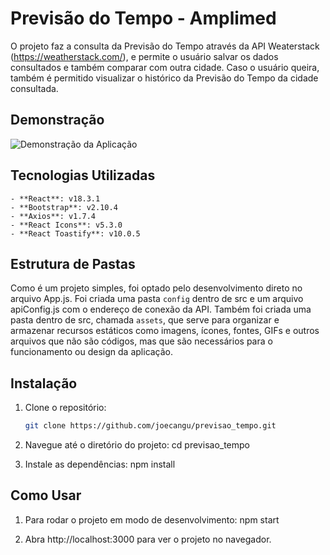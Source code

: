 # Previsão do Tempo - Amplimed

O projeto faz a consulta da Previsão do Tempo através da API Weaterstack (https://weatherstack.com/), e permite o usuário salvar os dados consultados e também comparar com outra cidade.
Caso o usuário queira, também é permitido visualizar o histórico da Previsão do Tempo da cidade consultada.

## Demonstração

![Demonstração da Aplicação](src/assets/images/Previsão-do-Tempo-Tutorial.gif)

## Tecnologias Utilizadas
    - **React**: v18.3.1
    - **Bootstrap**: v2.10.4
    - **Axios**: v1.7.4
    - **React Icons**: v5.3.0
    - **React Toastify**: v10.0.5

## Estrutura de Pastas

Como é um projeto simples, foi optado pelo desenvolvimento direto no arquivo App.js.
Foi criada uma pasta `config` dentro de src e um arquivo apiConfig.js com o endereço de conexão da API.
Também foi criada uma pasta dentro de src, chamada `assets`, que serve para organizar e armazenar recursos estáticos como imagens, ícones, fontes, GIFs e outros arquivos que não são códigos, mas que são necessários para o funcionamento ou design da aplicação.

## Instalação

1. Clone o repositório:
    ```bash
   git clone https://github.com/joecangu/previsao_tempo.git

2. Navegue até o diretório do projeto:
    cd previsao_tempo

3. Instale as dependências:
    npm install

## Como Usar
1. Para rodar o projeto em modo de desenvolvimento:
    npm start

2. Abra http://localhost:3000 para ver o projeto no navegador.


